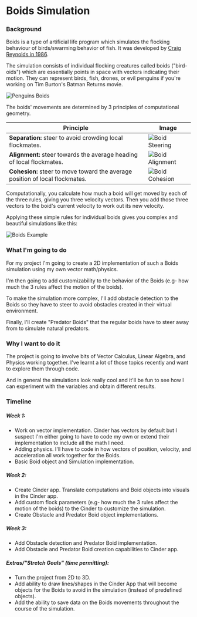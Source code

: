 # Boids Simulation
### Background
Boids is a type of artificial life program which simulates the flocking behaviour of birds/swarming behavior of fish. It was developed by [Craig Reynolds in 1986](http://www.red3d.com/cwr/boids/).

The simulation consists of individual flocking creatures called boids ("bird-oids") which are essentially points in space with vectors indicating their motion. They can represent birds, fish, drones, or evil penguins if you're working on Tim Burton's Batman Returns movie.

![Penguins Boids](https://i.imgur.com/QK9mF04.gif)

The boids' movements are determined by 3 principles of computational geometry.

Principle | Image
------------ | -------------
**Separation:** steer to avoid crowding local flockmates. | ![Boid Steering](http://www.red3d.com/cwr/boids/images/separation.gif) 
**Alignment:** steer towards the average heading of local flockmates. | ![Boid Alignment](http://www.red3d.com/cwr/boids/images/alignment.gif)
**Cohesion:** steer to move toward the average position of local flockmates. | ![Boid Cohesion](http://www.red3d.com/cwr/boids/images/cohesion.gif)

Computationally, you calculate how much a boid will get moved by each of the three rules, giving you three velocity vectors. Then you add those three vectors to the boid's current velocity to work out its new velocity.

Applying these simple rules for individual boids gives you complex and beautiful simulations like this:

![Boids Example](https://thumbs.gfycat.com/CharmingBleakCattle-small.gif)

### What I'm going to do
For my project I'm going to create a 2D implementation of such a Boids simulation using my own vector math/physics. 

I'm then going to add customizability to the behavior of the Boids (e.g- how much the 3 rules affect the motion of the boids).

To make the simulation more complex, I'll add obstacle detection to the Boids so they have to steer to avoid obstacles created in their virtual environment.

Finally, I'll create "Predator Boids" that the regular boids have to steer away from to simulate natural predators.

### Why I want to do it
The project is going to involve bits of Vector Calculus, Linear Algebra, and Physics working together. I've learnt a lot of those topics recently and want to explore them through code. 

And in general the simulations look really cool and it'll be fun to see how I can experiment with the variables and obtain different results.

### Timeline
##### Week 1:
- Work on vector implementation. Cinder has vectors by default but I suspect I'm either going to have to code my own or extend their implementation to include all the math I need.
- Adding physics. I'll have to code in how vectors of position, velocity, and acceleration all work together for the Boids.
- Basic Boid object and Simulation implementation.
##### Week 2:
- Create Cinder app. Translate computations and Boid objects into visuals in the Cinder app.
- Add custom flock parameters (e.g- how much the 3 rules affect the motion of the boids) to the Cinder to customize the simulation.
- Create Obstacle and Predator Boid object implementations.
##### Week 3:
- Add Obstacle detection and Predator Boid implementation.
- Add Obstacle and Predator Boid creation capabilities to Cinder app.
##### Extras/"Stretch Goals" (time permitting):
- Turn the project from 2D to 3D.
- Add ability to draw lines/shapes in the Cinder App that will become objects for the Boids to avoid in the simulation (instead of predefined objects).
- Add the ability to save data on the Boids movements throughout the course of the simulation.